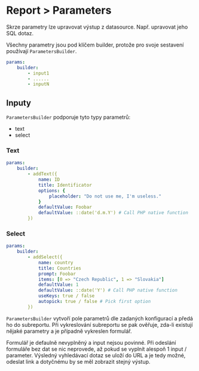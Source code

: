 # Report > Parameters

Skrze parametry lze upravovat výstup z datasource. Např. upravovat jeho SQL dotaz.

Všechny parametry jsou pod klíčem builder, protože pro svoje sestavení používají 
`ParametersBuilder`.

```yaml
params:
	builder:
        - input1
        - ......
        - inputN
```

## Inputy

`ParametersBuilder` podporuje tyto typy parametrů:

- text
- select

### Text

```yaml
params:
	builder:
        - addText({
            name: ID
            title: Identificator
            options: {
                placeholder: "Do not use me, I'm useless."
            }
            defaultValue: Foobar
            defaultValue: ::date('d.m.Y') # Call PHP native function
        })
```

### Select

```yaml
params:
	builder:
        - addSelect({
            name: country
            title: Countries
            prompt: Foobar
            items: [0 => "Czech Republic", 1 => "Slovakia"]
            defaultValue: 1
            defaultValue: ::date('Y') # Call PHP native function
            useKeys: true / false
            autopick: true / false # Pick first option
        })
```

`ParametersBuilder` vytvoří pole parametrů dle zadaných konfigurací a předá ho do subreportu.
Při vykreslování subreportu se pak ověřuje, zda-li existují nějaké parametry a je případně
vykreslen formulář.

Formulář je defaulně nevyplněný a input nejsou povinné. Při odeslání formuláře bez dat se nic neprovede,
až pokud se vyplnít alespoň 1 input / parameter. Výsledný vyhledávací dotaz se uloží do URL a je tedy možné,
odeslat link a dotyčnému by se měl zobrazit stejný výstup.
